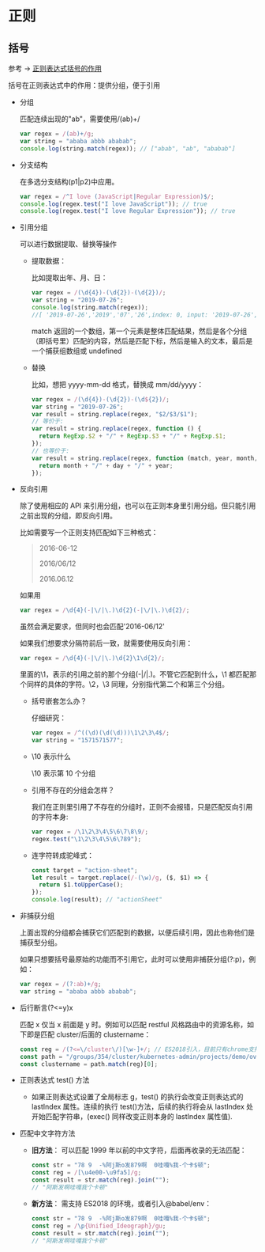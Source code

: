 # 正则

## 括号

参考 -> [正则表达式括号的作用](https://zhuanlan.zhihu.com/p/27355118)

括号在正则表达式中的作用：提供分组，便于引用

- 分组

  匹配连续出现的"ab"，需要使用/(ab)+/

  ```javascript
  var regex = /(ab)+/g;
  var string = "ababa abbb ababab";
  console.log(string.match(regex)); // ["abab", "ab", "ababab"]
  ```

- 分支结构

  在多选分支结构(p1|p2)中应用。

  ```javascript
  var regex = /^I love (JavaScript|Regular Expression)$/;
  console.log(regex.test("I love JavaScript")); // true
  console.log(regex.test("I love Regular Expression")); // true
  ```

- 引用分组

  可以进行数据提取、替换等操作

  - 提取数据：

    比如提取出年、月、日：

    ```javascript
    var regex = /(\d{4})-(\d{2})-(\d{2})/;
    var string = "2019-07-26";
    console.log(string.match(regex));
    //[ '2019-07-26','2019','07','26',index: 0, input: '2019-07-26', groups: undefined ]
    ```

    match 返回的一个数组，第一个元素是整体匹配结果，然后是各个分组（即括号里）匹配的内容，然后是匹配下标，然后是输入的文本，最后是一个捕获组数组或 undefined

  - 替换

    比如，想把 yyyy-mm-dd 格式，替换成 mm/dd/yyyy：

    ```javascript
    var regex = /(\d{4})-(\d{2})-(\d${2})/;
    var string = "2019-07-26";
    var result = string.replace(regex, "$2/$3/$1");
    // 等价于:
    var result = string.replace(regex, function () {
      return RegExp.$2 + "/" + RegExp.$3 + "/" + RegExp.$1;
    });
    // 也等价于:
    var result = string.replace(regex, function (match, year, month, day) {
      return month + "/" + day + "/" + year;
    });
    ```

- 反向引用

  除了使用相应的 API 来引用分组，也可以在正则本身里引用分组。但只能引用之前出现的分组，即反向引用。

  比如需要写一个正则支持匹配如下三种格式：

  > 2016-06-12
  >
  > 2016/06/12
  >
  > 2016.06.12

  如果用

  ```javascript
  var regex = /\d{4}(-|\/|\.)\d{2}(-|\/|\.)\d{2}/;
  ```

  虽然会满足要求，但同时也会匹配'2016-06/12'

  如果我们想要求分隔符前后一致，就需要使用反向引用：

  ```javascript
  var regex = /\d{4}(-|\/|\.)\d{2}\1\d{2}/;
  ```

  里面的\1，表示的引用之前的那个分组(-|\/|\.)。不管它匹配到什么，\1 都匹配那个同样的具体的字符。\2，\3 同理，分别指代第二个和第三个分组。

  - 括号嵌套怎么办？

    仔细研究：

    ```javascript
    var regex = /^((\d)(\d(\d)))\1\2\3\4$/;
    var string = "1571571577";
    ```

  - \10 表示什么

    \10 表示第 10 个分组

  - 引用不存在的分组会怎样？

    我们在正则里引用了不存在的分组时，正则不会报错，只是匹配反向引用的字符本身:

    ```javascript
    var regex = /\1\2\3\4\5\6\7\8\9/;
    regex.test("\1\2\3\4\5\6\789");
    ```

  - 连字符转成驼峰式：

    ```javascript
    const target = "action-sheet";
    let result = target.replace(/-(\w)/g, ($, $1) => {
      return $1.toUpperCase();
    });
    console.log(result); // "actionSheet"
    ```

- 非捕获分组

  上面出现的分组都会捕获它们匹配到的数据，以便后续引用，因此也称他们是捕获型分组。

  如果只想要括号最原始的功能而不引用它，此时可以使用非捕获分组(?:p)，例如：

  ```javascript
  var regex = /(?:ab)+/g;
  var string = "ababa abbb ababab";
  ```

- 后行断言(?<=y)x

  匹配 x 仅当 x 前面是 y 时。例如可以匹配 restful 风格路由中的资源名称，如下即是匹配 cluster/后面的 clustername：

  ```javascript
  const reg = /(?<=\/cluster\/)[\w-]+/; // ES2018引入，目前只有chrome支持
  const path = "/groups/354/cluster/kubernetes-admin/projects/demo/overview";
  const clustername = path.match(reg)[0];
  ```

- 正则表达式 test() 方法

  - 如果正则表达式设置了全局标志 g，test() 的执行会改变正则表达式的 lastIndex 属性。连续的执行 test()方法，后续的执行将会从 lastIndex 处开始匹配字符串，(exec() 同样改变正则本身的 lastIndex 属性值).

- 匹配中文字符方法

  - **旧方法**：
    可以匹配 1999 年以前的中文字符，后面再收录的无法匹配：
    ```javascript
    const str = "78 9  -%阿j斯o发879啊  0哇嘎%我-个卡$顿";
    const reg = /[\u4e00-\u9fa5]/g;
    const result = str.match(reg).join("");
    // "阿斯发啊哇嘎我个卡顿"
    ```
  - **新方法**：
    需支持 ES2018 的环境，或者引入@babel/env：
    ```javascript
    const str = "78 9  -%阿j斯o发879啊  0哇嘎%我-个卡$顿";
    const reg = /\p{Unified_Ideograph}/gu;
    const result = str.match(reg).join("");
    // "阿斯发啊哇嘎我个卡顿"
    ```
